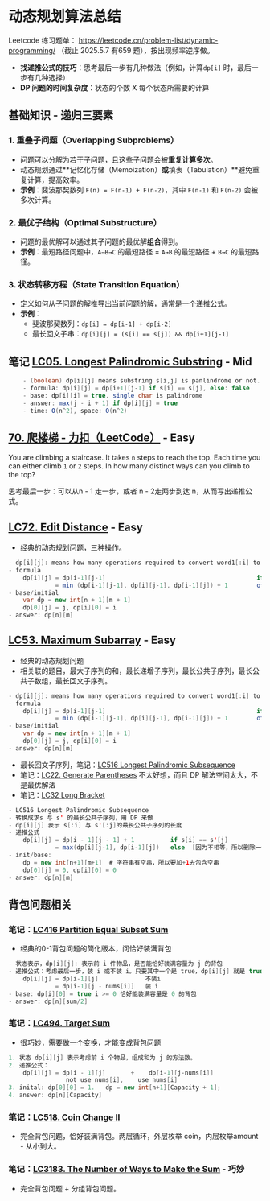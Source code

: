 # 动态规划算法总结

Leetcode 练习题单： https://leetcode.cn/problem-list/dynamic-programming/  （截止 2025.5.7 有659 题），按出现频率逆序做。

- **找递推公式的技巧**：思考最后一步有几种做法（例如，计算`dp[i]` 时，最后一步有几种选择）
- **DP 问题的时间复杂度**：状态的个数 X  每个状态所需要的计算

## 基础知识 - 递归三要素

### 1. **重叠子问题（Overlapping Subproblems）**

- 问题可以分解为若干子问题，且这些子问题会被**重复计算多次**。
- 动态规划通过**记忆化存储（Memoization）**或**填表（Tabulation）**避免重复计算，提高效率。
- **示例**：斐波那契数列 `F(n) = F(n-1) + F(n-2)`，其中 `F(n-1)` 和 `F(n-2)` 会被多次计算。

### 2. **最优子结构（Optimal Substructure）**

- 问题的最优解可以通过其子问题的最优解**组合**得到。
- **示例**：最短路径问题中，`A→B→C` 的最短路径 = `A→B` 的最短路径 + `B→C` 的最短路径。

### 3. **状态转移方程（State Transition Equation）**

- 定义如何从子问题的解推导出当前问题的解，通常是一个递推公式。
- **示例**：
	- 斐波那契数列：`dp[i] = dp[i-1] + dp[i-2]`
	- 最长回文子串：`dp[i][j] = (s[i] == s[j]) && dp[i+1][j-1]`


## 笔记 [LC05. Longest Palindromic Substring](leetcode/LC05.%20Longest%20Palindromic%20Substring.md) - Mid

```java
	- (boolean) dp[i][j] means substring s[i,j] is panlindrome or not.
	- formula: dp[i][j] = dp[i+1][j-1] if s[i] == s[j], else: false
	- base: dp[i][i] = true. single char is palindrome
	- answer: max(j - i + 1) if dp[i][j] = true
	- time: O(n^2), space: O(n^2)
```


## [70. 爬楼梯 - 力扣（LeetCode）](https://leetcode.cn/problems/climbing-stairs/description/?envType=problem-list-v2&envId=dynamic-programming) - Easy

You are climbing a staircase. It takes `n` steps to reach the top.
Each time you can either climb `1` or `2` steps. In how many distinct ways can you climb to the top?

思考最后一步：可以从n - 1 走一步，或者 n - 2走两步到达 n，从而写出递推公式。

## [LC72. Edit Distance](leetcode/LC72.%20Edit%20Distance.md) - Easy
- 经典的动态规划问题，三种操作。

```java
- dp[i][j]: means how many operations required to convert word1[:i] to word2[:j]
- formula
	dp[i][j] = dp[i-1][j-1]                                          if word1[i] == word2[j]
	         = min (dp[i-1][j-1], dp[i][j-1], dp[i-1][j]) + 1        otherwise (three operations)
- base/initial
	var dp = new int[n + 1][m + 1]
	dp[0][j] = j, dp[i][0] = i
- answer: dp[n][m]
```

## [LC53. Maximum Subarray](leetcode/LC53.%20Maximum%20Subarray.md) - Easy
- 经典的动态规划问题
- 相关联的题目，最大子序列的和，最长递增子序列，最长公共子序列，最长公共子数组，最长回文子序列。
```java
- dp[i][j]: means how many operations required to convert word1[:i] to word2[:j]
- formula
	dp[i][j] = dp[i-1][j-1]                                          if word1[i] == word2[j]
	         = min (dp[i-1][j-1], dp[i][j-1], dp[i-1][j]) + 1        otherwise (three operations)
- base/initial
	var dp = new int[n + 1][m + 1]
	dp[0][j] = j, dp[i][0] = i
- answer: dp[n][m]
```
- 最长回文子序列，笔记：[LC516 Longest Palindromic Subsequence](leetcode/LC516%20Longest%20Palindromic%20Subsequence.md)
- 笔记：[LC22. Generate Parentheses](leetcode/LC22.%20Generate%20Parentheses.md) 不太好想，而且 DP 解法空间太大，不是最优解法
- 笔记：[LC32 Long Bracket](leetcode/LC32%20Long%20Bracket.md)

```java
- LC516 Longest Palindromic Subsequence
- 转换成求s 与 s' 的最长公共子序列，用 DP 来做
- dp[i][j] 表示 s[:i] 与 s'[:j]的最长公共子序列的长度
- 递推公式
	dp[i][j] = dp[i - 1][j - 1] + 1          if s[i] == s'[j]
			 = max(dp[i][j-1], dp[i-1][j])   else  [因为不相等，所以删除一个字符再去比较]
- init/base:
	dp = new int[n+1][m+1]  # 字符串有空串，所以要加+1去包含空串
	dp[0][j] = 0, dp[i][0] = 0
- answer: dp[n][m]
```

## 背包问题相关
### 笔记：[LC416 Partition Equal Subset Sum](leetcode/LC416%20Partition%20Equal%20Subset%20Sum.md)
- 经典的0-1背包问题的简化版本，问恰好装满背包
```java
- 状态表示，dp[i][j]: 表示前 i 件物品，是否能恰好装满容量为 j 的背包
- 递推公式：考虑最后一步，装 i 或不装 i。只要其中一个是 true，dp[i][j] 就是 true
	dp[i][j] = dp[i-1][j]             不装i
			 = dp[i-1][j - nums[i]]   装 i
- base: dp[i][0] = true i >= 0 恰好能装满容量是 0 的背包
- answer: dp[n][sum/2]
```

### 笔记：[LC494. Target Sum](leetcode/LC494.%20Target%20Sum.md)
- 很巧妙，需要做一个变换，才能变成背包问题

```java
1. 状态 dp[i][j] 表示考虑前 i 个物品，组成和为 j 的方法数。
2. 递推公式：
	dp[i][j] = dp[i - 1][j]       +    dp[i-1][j-nums[i]]
		        not use nums[i],    use nums[i]
3. inital: dp[0][0] = 1.   dp = new int[n+1][Capacity + 1];
4. answer: dp[n][Capacity]
```

### 笔记：[LC518. Coin Change II](leetcode/LC518.%20Coin%20Change%20II.md)
- 完全背包问题，恰好装满背包。两层循环，外层枚举 coin，内层枚举amount - 从小到大。

### 笔记：[LC3183. The Number of Ways to Make the Sum](leetcode-vip/LC3183.%20The%20Number%20of%20Ways%20to%20Make%20the%20Sum-vip.md) - 巧妙
- 完全背包问题 + 分组背包问题。